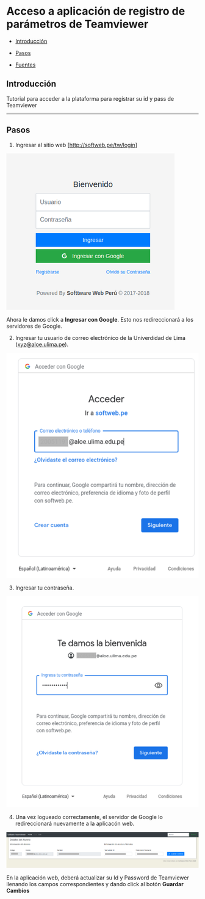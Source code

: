 # Acceso a aplicación de registro de parámetros de Teamviewer

- [Introducción](#introducción)

- [Pasos](#pasos)
    
- [Fuentes](#fuentes)
    
## Introducción

Tutorial para acceder a la plataforma para registrar su id y pass de Teamviewer

---

## Pasos

1. Ingresar al sitio web [http://softweb.pe/tw/login]

![img01](resources/01.png)

Ahora le damos click a <b>Ingresar con Google</b>. Esto nos redireccionará a los servidores de Google.

2. Ingresar tu usuario de correo electrónico de la Univerdidad de Lima (xyz@aloe.ulima.pe).

![img02](resources/02.png)

3. Ingresar tu contraseña.

![img03](resources/03.png)

4. Una vez logueado correctamente, el servidor de Google lo redireccionará nuevamente a la aplicacón web.

![img04](resources/04.png)

En la aplicación web, deberá actualizar su Id y Password de Teamviewer llenando los campos correspondientes y dando click al botón <b>Guardar Cambios</b>
